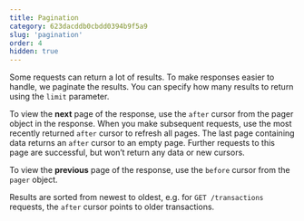 ```yaml
---
title: Pagination
category: 623dacddb0cbdd0394b9f5a9
slug: 'pagination'
order: 4
hidden: true
---
```


Some requests can return a lot of results. To make responses easier to handle, we paginate the results. You can specify how many results to return using the `limit` parameter.

To view the **next** page of the response, use the `after` cursor from the pager object in the response. 
When you make subsequent requests, use the most recently returned `after` cursor to refresh all pages. 
The last page containing data returns an `after` cursor to an empty page. 
Further requests to this page are successful, but won’t return any data or new cursors.

To view the **previous** page of the response, use the `before` cursor from the `pager` object.

Results are sorted from newest to oldest, e.g. for `GET /transactions` requests, the `after` cursor points to older transactions.